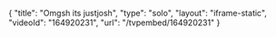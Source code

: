 {
    "title": "Omgsh its justjosh",
    "type": "solo",
    "layout": "iframe-static",
    "videoId": "164920231",
    "url": "\/tvpembed\/164920231"
}
